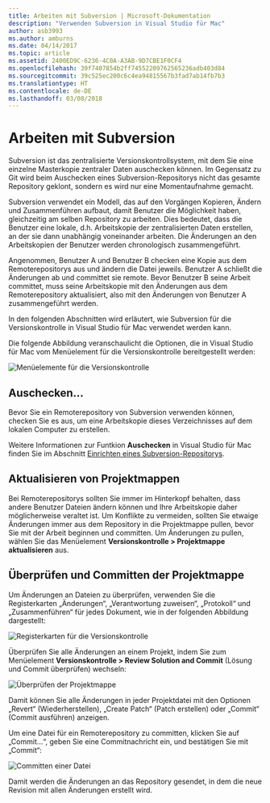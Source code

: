 ```yaml
---
title: Arbeiten mit Subversion | Microsoft-Dokumentation
description: "Verwenden Subversion in Visual Studio für Mac"
author: asb3993
ms.author: amburns
ms.date: 04/14/2017
ms.topic: article
ms.assetid: 2400ED9C-6236-4C0A-A3AB-9D7CBE1F0CF4
ms.openlocfilehash: 39f7407854b2ff74552209762565236adb403d84
ms.sourcegitcommit: 39c525ec200c6c4ea94815567b3fad7ab14fb7b3
ms.translationtype: HT
ms.contentlocale: de-DE
ms.lasthandoff: 03/08/2018
---
```

# <a name="working-with-subversion"></a>Arbeiten mit Subversion

Subversion ist das zentralisierte Versionskontrollsystem, mit dem Sie eine einzelne Masterkopie zentraler Daten auschecken können. Im Gegensatz zu Git wird beim Auschecken eines Subversion-Repositorys nicht das gesamte Repository geklont, sondern es wird nur eine Momentaufnahme gemacht.

Subversion verwendet ein Modell, das auf den Vorgängen Kopieren, Ändern und Zusammenführen aufbaut, damit Benutzer die Möglichkeit haben, gleichzeitig am selben Repository zu arbeiten. Dies bedeutet, dass die Benutzer eine lokale, d.h. Arbeitskopie der zentralisierten Daten erstellen, an der sie dann unabhängig voneinander arbeiten. Die Änderungen an den Arbeitskopien der Benutzer werden chronologisch zusammengeführt.

Angenommen, Benutzer A und Benutzer B checken eine Kopie aus dem Remoterepositorys aus und ändern die Datei jeweils. Benutzer A schließt die Änderungen ab und committet sie remote. Bevor Benutzer B seine Arbeit committet, muss seine Arbeitskopie mit den Änderungen aus dem Remoterepository aktualisiert, also mit den Änderungen von Benutzer A zusammengeführt werden.

In den folgenden Abschnitten wird erläutert, wie Subversion für die Versionskontrolle in Visual Studio für Mac verwendet werden kann.

Die folgende Abbildung veranschaulicht die Optionen, die in Visual Studio für Mac vom Menüelement für die Versionskontrolle bereitgestellt werden:

![Menüelemente für die Versionskontrolle](media/version-control-svnVersionControlMenu.png)

## <a name="checkout"></a>Auschecken…

Bevor Sie ein Remoterepository von Subversion verwenden können, checken Sie es aus, um eine Arbeitskopie dieses Verzeichnisses auf dem lokalen Computer zu erstellen.

Weitere Informationen zur Funtkion **Auschecken** in Visual Studio für Mac finden Sie im Abschnitt [Einrichten eines Subversion-Repositorys](~/set-up-subversion-repository.md).

## <a name="update-solution"></a>Aktualisieren von Projektmappen

Bei Remoterepositorys sollten Sie immer im Hinterkopf behalten, dass andere Benutzer Dateien ändern können und Ihre Arbeitskopie daher möglicherweise veraltet ist. Um Konflikte zu vermeiden, sollten Sie etwaige Änderungen immer aus dem Repository in die Projektmappe pullen, bevor Sie mit der Arbeit beginnen und committen. Um Änderungen zu pullen, wählen Sie das Menüelement **Versionskontrolle > Projektmappe aktualisieren** aus.

## <a name="review-solution-and-commit"></a>Überprüfen und Committen der Projektmappe

Um Änderungen an Dateien zu überprüfen, verwenden Sie die Registerkarten „Änderungen“, „Verantwortung zuweisen“, „Protokoll“ und „Zusammenführen“ für jedes Dokument, wie in der folgenden Abbildung dargestellt:

![Registerkarten für die Versionskontrolle](media/version-control-vcTabs.png)

Überprüfen Sie alle Änderungen an einem Projekt, indem Sie zum Menüelement **Versionskontrolle > Review Solution and Commit** (Lösung und Commit überprüfen) wechseln:

![Überprüfen der Projektmappe](media/version-control-vcStatus.png)

Damit können Sie alle Änderungen in jeder Projektdatei mit den Optionen „Revert“ (Wiederherstellen), „Create Patch“ (Patch erstellen) oder „Commit“ (Commit ausführen) anzeigen.

Um eine Datei für ein Remoterepository zu committen, klicken Sie auf „Commit...“, geben Sie eine Commitnachricht ein, und bestätigen Sie mit „Commit“:


![Committen einer Datei](media/version-control-svnCommit.png)

Damit werden die Änderungen an das Repository gesendet, in dem die neue Revision mit allen Änderungen erstellt wird.
